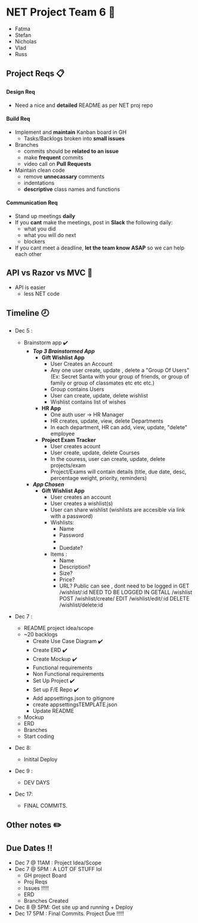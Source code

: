 # NET Project Team 6 💠

- Fatma
- Stefan
- Nicholas
- Vlad
- Russ

## Project Reqs 📋

#### Design Req

- Need a nice and **detailed** README as per NET proj repo

#### Build Req

- Implement and **maintain** Kanban board in GH
  - Tasks/Backlogs broken into **small issues**
- Branches
  - commits should be **related to an issue**
  - make **frequent** commits
  - video call on **Pull Requests**
- Maintain clean code
  - remove **unnecassary** comments
  - indentations
  - **descriptive** class names and functions

#### Communication Req

- Stand up meetings **daily**
- If you **cant** make the meetings, post in **Slack** the following daily:
  - what you did
  - what you will do next
  - blockers
- If you cant meet a deadline, **let the team know ASAP** so we can help each other

## API vs Razor vs MVC 🔪

- API is easier
  - less NET code

## Timeline 🕗

- Dec 5 :
  - Brainstorm app :heavy_check_mark:
    - **_Top 3 Brainstormed App_**
      - **Gift Wishlist App**
        - User Creates an Account
        - Any one user create, update , delete a "Group Of Users" (Ex: Secret Santa with your group of friends, or group of family or group of classmates etc etc etc.)
        - Group contains Users
        - User can create, update, delete wishlist
        - Wishlist contains list of wishes
      - **HR App**
        - One auth user -> HR Manager
        - HR creates, update, view, delete Departments
        - In each department, HR can add, view, update, "delete" employee
      - **Project Exam Tracker**
        - User creates acount
        - User create, update, delete Courses
        - In the couress, user can create, update, delete projects/exam
        - Project/Exams will contain details (title, due date, desc, percentage weight, priority, reminders)
    - **_App Chosen_**
      - **Gift Wishlist App**
        - User creates an account
        - User creates a wishlist(s)
        - User can share wishlist (wishlists are accesible via link with a password)
        - Wishlists:
          - Name
          - Password
          - <Items>
          - Duedate?
        - Items :
          - Name
          - Description?
          - Size?
          - Price?
          - URL?
      Public can see , dont need to be logged in
      GET
      /wishlist/:id
      NEED TO BE LOGGED IN
      GETALL
      /wishlist
      POST
      /wishlist/create/
      EDIT
      /wishlist/edit/:id
      DELETE
      /wishlist/delete:id
- Dec 7 :
  - README project idea/scope
  - ~20 backlogs
    - Create Use Case Diagram :heavy_check_mark:
    - Create ERD :heavy_check_mark:
    - Create Mockup :heavy_check_mark:
    - Functional requirements
    - Non Functional requirements
    - Set Up Project :heavy_check_mark:
    - Set up F/E Repo :heavy_check_mark:
    - Add appsettings.json to gitignore
    - create appsettingsTEMPLATE.json
    - Update README
  - Mockup
  - ERD
  - Branches
  - Start coding
- Dec 8:

  - Initital Deploy

- Dec 9 :

  - DEV DAYS

- Dec 17:
  - FINAL COMMITS.

## Other notes ✏️

## Due Dates :bangbang:

- Dec 7 @ 11AM : Project Idea/Scope
- Dec 7 @ 5PM : A LOT OF STUFF lol
  - GH project Board
  - Proj Reqs
  - Issues !!!!!
  - ERD
  - Branches Created
- Dec 8 @ 5PM: Get site up and running + Deploy
- Dec 17 5PM : Final Commits. Project Due !!!!!
